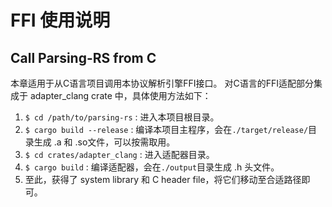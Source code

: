 # FFI 使用说明

## Call Parsing-RS from C
本章适用于从C语言项目调用本协议解析引擎FFI接口。
对C语言的FFI适配部分集成于 adapter_clang crate 中，具体使用方法如下：
1. `$ cd /path/to/parsing-rs` : 进入本项目根目录。
2. `$ cargo build --release` : 编译本项目主程序，会在`./target/release/`目录生成 .a 和 .so文件，可以按需取用。
3. `$ cd crates/adapter_clang` : 进入适配器目录。
4. `$ cargo build` : 编译适配器，会在`./output`目录生成 .h 头文件。
5. 至此，获得了 system library 和 C header file，将它们移动至合适路径即可。